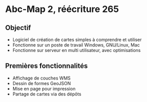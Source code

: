 # Abc-Map 2, réécriture 265

## Objectif

- Logiciel de création de cartes simples à comprendre et utiliser
- Fonctionne sur un poste de travail Windows, GNU/Linux, Mac
- Fonctionne sur serveur en multi utilisateur, avec optimisations


## Premières fonctionnalités

- Affichage de couches WMS
- Dessin de formes GeoJSON
- Mise en page pour impression
- Partage de cartes via des dépôts





